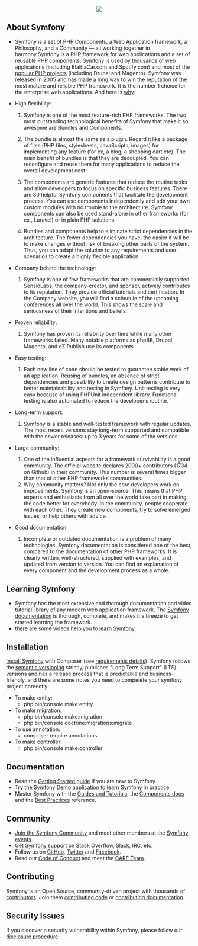 <p align="center">
<a href="https://symfony.com" target="_blank">
    <img src="https://symfony.com/logos/symfony_black_02.svg">
</a>
</p>

## About Symfony

- Symfony is a set of PHP Components, a Web Application framework, a Philosophy, and a Community — all working together in harmony,Symfony is a PHP framework for web applications and a set of reusable PHP components. Symfony is used by thousands of web applications (including BlaBlaCar.com and Spotify.com) and most of the [popular PHP projects](https://symfony.com/projects) (including Drupal and Magento).
  Symfony was released in 2005 and has made a long way to win the reputation of the most mature and reliable PHP framework. It is the number 1 choice for the enterprise web applications. And here is [why](https://hackernoon.com/7-good-reasons-to-use-symfony-framework-for-your-project-265f96dcf759):

- High flexibility:
   1) Symfony is one of the most feature-rich PHP frameworks. The two most outstanding technological benefits of Symfony that make it so awesome are Bundles and Components.
   
   2) The bundle is almost the same as a plugin. Regard it like a package of files (PHP files, stylesheets, JavaScripts, images) for implementing any feature (for ex, a blog, a shopping cart etc). The main benefit of bundles is that they are decoupled. You can reconfigure and reuse them for many applications to reduce the overall development cost.
   
   3) The components are generic features that reduce the routine tasks and allow developers to focus on specific business features. There are 30 helpful Symfony components that facilitate the development process. You can use components independently and add your own custom modules with no trouble to the architecture. Symfony components can also be used stand-alone in other frameworks (for ex., Laravel) or in plain PHP solutions.
   
   4) Bundles and components help to eliminate strict dependencies in the architecture. The fewer dependencies you have, the easier it will be to make changes without risk of breaking other parts of the system. Thus, you can adapt the solution to any requirements and user scenarios to create a highly flexible application.
- Company behind the technology:
   
   1) Symfony is one of few frameworks that are commercially supported. SensioLabs, the company-creator, and sponsor, actively contributes to its reputation. They provide official tutorials and certification. In the Company website, you will find a schedule of the upcoming conferences all over the world. This shows the scale and seriousness of their intentions and beliefs.
-  Proven reliability:
   
   1) Symfony has proven its reliability over time while many other frameworks failed. Many notable platforms as phpBB, Drupal, Magento, and eZ Publish use its components
- Easy testing:
   
   1) Each new line of code should be tested to guarantee stable work of an application. Reusing of bundles, an absence of strict dependencies and possibility to create design patterns contribute to better maintainability and testing in Symfony. Unit testing is very easy because of using PHPUnit independent library. Functional testing is also automated to reduce the developer’s routine.
- Long-term support:
   
   1) Symfony is a stable and well-tested framework with regular updates. The most recent versions stay long-term supported and compatible with the newer releases: up to 3 years for some of the versions.
- Large community:
   
   1) One of the influential aspects for a framework survivability is a good community. The official website declares 2000+ contributors (1734 on Github) in their community. This number is several times bigger than that of other PHP frameworks communities.
   2) Why community matters? Not only the core developers work on improvements. Symfony is an open-source. This means that PHP experts and enthusiasts from all over the world take part in making the code better for everybody. In the community, people cooperate with each other. They create new components, try to solve emerged issues, or help others with advice.
- Good documentation:
   
   1) Incomplete or outdated documentation is a problem of many technologies. Symfony documentation is considered one of the best, compared to the documentation of other PHP frameworks. It is clearly written, well-structured, supplied with eхamples, and updated from version to version. You can find an explanation of every component and the development process as a whole.


## Learning Symfony

- Symfony has the most extensive and thorough documentation and video tutorial library of any modern web application framework. The [Symfony documentation](https://symfony.com/doc/current/index.html#gsc.tab=0) is thorough, complete, and makes it a breeze to get started learning the framework.
- there are some videos help you to [learn Symfony](https://www.youtube.com/playlist?list=PLbR_t0NLAA2NpymV0rPLr-D_GiKK8owNu).

## Installation

[Install Symfony](https://symfony.com/doc/current/setup.html) with Composer (see [requirements details](https://symfony.com/doc/current/reference/requirements.html)).
Symfony follows the [semantic versioning](https://semver.org/) strictly, publishes "Long Term Support" (LTS) versions and has a [release process](https://symfony.com/doc/current/contributing/community/releases.html) that is predictable and business-friendly.
and there are some notes you need to compelete your symfony project coreectly:

- To make entity: 
  - php bin/console make:entity
- To make migration:
  - php bin/console make:migration
  - php bin/console doctrine:migrations:migrate
- To use annotation:
  - composer require annotations
- To make controller:
  - php bin/console make:controller


## Documentation

- Read the [Getting Started guide](https://symfony.com/doc/current/page_creation.html) if you are new to Symfony.
- Try the [Symfony Demo application](https://github.com/symfony/demo) to learn Symfony in practice.
- Master Symfony with the [Guides and Tutorials](https://symfony.com/doc/current/index.html#gsc.tab=0), the [Components docs](https://symfony.com/doc/current/components/index.html) and the [Best Practices](https://symfony.com/doc/current/best_practices/index.html) reference.

## Community

- [Join the Symfony Community](https://symfony.com/community) and meet other members at the [Symfony events](https://symfony.com/events/).
- [Get Symfony support](https://symfony.com/support) on Stack Overflow, Slack, IRC, etc.
- Follow us on [GitHub](https://github.com/symfony), [Twitter](https://twitter.com/symfony) and [Facebook](https://www.facebook.com/SymfonyFramework/).
- Read our [Code of Conduct](https://symfony.com/doc/current/contributing/code_of_conduct/code_of_conduct.html) and meet the [CARE Team](https://symfony.com/doc/current/contributing/code_of_conduct/care_team.html).

## Contributing

Symfony is an Open Source, community-driven project with thousands of [contributors](https://symfony.com/contributors). Join them [contributing code](https://symfony.com/doc/current/contributing/code/index.html) or [contributing documentation](https://symfony.com/doc/current/contributing/documentation/index.html).

## Security Issues
If you discover a security vulnerability within Symfony, please follow our [disclosure procedure](https://symfony.com/doc/master/contributing/code/security.html).
